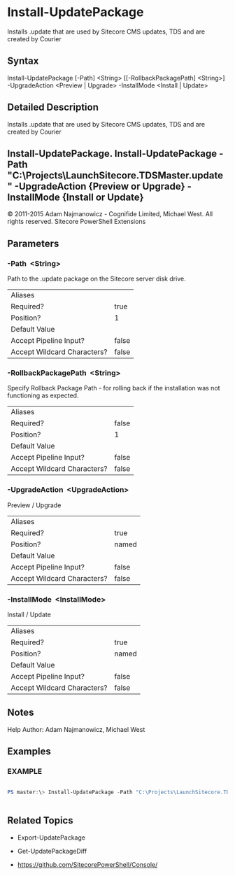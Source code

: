 ﻿# Install-UpdatePackage 
 
Installs .update that are used by Sitecore CMS updates, TDS and are created by Courier 
 
## Syntax 
 
Install-UpdatePackage [-Path] &lt;String&gt; [[-RollbackPackagePath] &lt;String&gt;] -UpgradeAction &lt;Preview | Upgrade&gt; -InstallMode &lt;Install | Update&gt; 
 
 
## Detailed Description 
Installs .update that are used by Sitecore CMS updates, TDS and are created by Courier

Install-UpdatePackage.
    Install-UpdatePackage -Path "C:\Projects\LaunchSitecore.TDSMaster.update" 
    -UpgradeAction {Preview or Upgrade}
    -InstallMode {Install or Update} 
- 
© 2011-2015 Adam Najmanowicz - Cognifide Limited, Michael West. All rights reserved. Sitecore PowerShell Extensions 
 
## Parameters 
 
### -Path&nbsp; &lt;String&gt; 
 
Path to the .update package on the Sitecore server disk drive.
 

| | |
| - | - |
| Aliases |  |
| Required? | true |
| Position? | 1 |
| Default Value |  |
| Accept Pipeline Input? | false |
| Accept Wildcard Characters? | false | 
 
### -RollbackPackagePath&nbsp; &lt;String&gt; 
 
Specify Rollback Package Path - for rolling back if the installation was not functioning as expected.
 

| | |
| - | - |
| Aliases |  |
| Required? | false |
| Position? | 1 |
| Default Value |  |
| Accept Pipeline Input? | false |
| Accept Wildcard Characters? | false | 
 
### -UpgradeAction&nbsp; &lt;UpgradeAction&gt; 
 
Preview / Upgrade
 

| | |
| - | - |
| Aliases |  |
| Required? | true |
| Position? | named |
| Default Value |  |
| Accept Pipeline Input? | false |
| Accept Wildcard Characters? | false | 
 
### -InstallMode&nbsp; &lt;InstallMode&gt; 
 
Install / Update
 

| | |
| - | - |
| Aliases |  |
| Required? | true |
| Position? | named |
| Default Value |  |
| Accept Pipeline Input? | false |
| Accept Wildcard Characters? | false | 
 
## Notes 
 
Help Author: Adam Najmanowicz, Michael West 
 
## Examples 
 
### EXAMPLE 
 
 
 
```powershell   
 
PS master:\> Install-UpdatePackage -Path "C:\Projects\LaunchSitecore.TDSMaster.update" -UpgradeAction Preview -InstallMode Install 
 
``` 
 
## Related Topics 
 
* Export-UpdatePackage 
 
* Get-UpdatePackageDiff 
 
* <a href='https://github.com/SitecorePowerShell/Console/' target='_blank'>https://github.com/SitecorePowerShell/Console/</a><br/>
